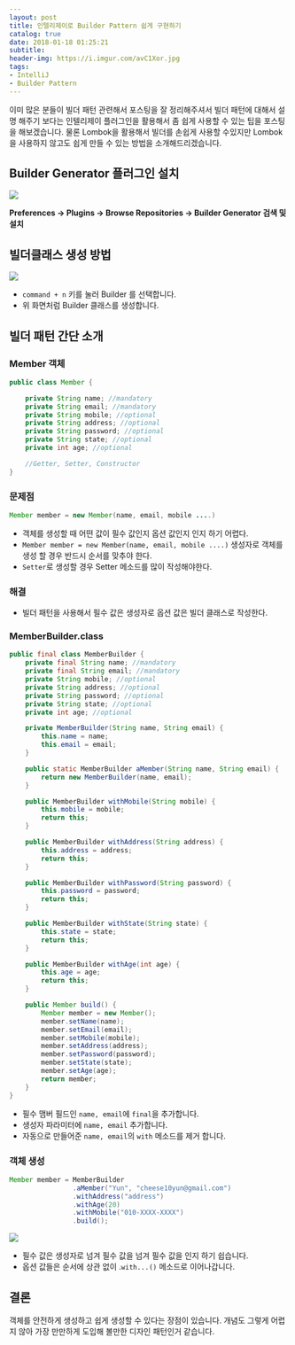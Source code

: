 ```yaml
---
layout: post
title: 인텔리제이로 Builder Pattern 쉽게 구현하기
catalog: true
date: 2018-01-18 01:25:21
subtitle:
header-img: https://i.imgur.com/avC1Xor.jpg
tags:
- IntelliJ
- Builder Pattern
---
```


이미 많은 분들이 빌더 패턴 관련해서 포스팅을 잘 정리해주셔서 빌더 패턴에 대해서 설명 해주기 보다는 인텔리제이 플러그인을 활용해서 좀 쉽게 사용할 수 있는 팁을 포스팅을 해보겠습니다.
물론 Lombok을 활용해서 빌더를 손쉽게 사용할 수있지만 Lombok을 사용하지 않고도 쉽게 만들 수 있는 방법을 소개해드리겠습니다.


## Builder Generator 플러그인 설치
![](https://i.imgur.com/qlSmnIG.png)

**Preferences -> Plugins -> Browse Repositories -> Builder Generator 검색 및 설치**

## 빌더클래스 생성 방법
![](https://i.imgur.com/vj6km1L.gif)

* `command + n` 키를 눌러 Builder 를 선택합니다.
* 위 화면처럼 Builder 클래스를 생성합니다.


## 빌더 패턴 간단 소개

### Member 객체
```java
public class Member {

    private String name; //mandatory
    private String email; //mandatory
    private String mobile; //optional
    private String address; //optional
    private String password; //optional
    private String state; //optional
    private int age; //optional

    //Getter, Setter, Constructor
}
```


### 문제점
```java
Member member = new Member(name, email, mobile ....)
```
* 객체를 생성할 때 어떤 값이 필수 값인지 옵션 값인지 인지 하기 어렵다.
* `Member member = new Member(name, email, mobile ....)` 생성자로 객체를 생성 할 경우 반드시 순서를 맞추야 한다.
* `Setter`로 생성할 경우 Setter 메소드를 많이 작성해야한다.

### 해결
* 빌더 패턴을 사용해서 필수 값은 생성자로 옵션 값은 빌더 클래스로 작성한다.


### MemberBuilder.class

```java
public final class MemberBuilder {
    private final String name; //mandatory
    private final String email; //mandatory
    private String mobile; //optional
    private String address; //optional
    private String password; //optional
    private String state; //optional
    private int age; //optional

    private MemberBuilder(String name, String email) {
        this.name = name;
        this.email = email;
    }

    public static MemberBuilder aMember(String name, String email) {
        return new MemberBuilder(name, email);
    }

    public MemberBuilder withMobile(String mobile) {
        this.mobile = mobile;
        return this;
    }

    public MemberBuilder withAddress(String address) {
        this.address = address;
        return this;
    }

    public MemberBuilder withPassword(String password) {
        this.password = password;
        return this;
    }

    public MemberBuilder withState(String state) {
        this.state = state;
        return this;
    }

    public MemberBuilder withAge(int age) {
        this.age = age;
        return this;
    }

    public Member build() {
        Member member = new Member();
        member.setName(name);
        member.setEmail(email);
        member.setMobile(mobile);
        member.setAddress(address);
        member.setPassword(password);
        member.setState(state);
        member.setAge(age);
        return member;
    }
}
```

* 필수 맴버 필드인 `name, email`에 `final`을 추가합니다.
* 생성자 파라미터에 `name, email` 추가합니다.
* 자동으로 만들어준 `name, email`의 `with` 메소드를 제거 합니다.


### 객체 생성

```java
Member member = MemberBuilder
                .aMember("Yun", "cheese10yun@gmail.com")
                .withAddress("address")
                .withAge(20)
                .withMobile("010-XXXX-XXXX")
                .build();
```

![](https://i.imgur.com/lNLW4dh.png)
* 필수 값은 생성자로 넘겨 필수 값을 넘겨 필수 값을 인지 하기 쉽습니다.
* 옵션 값들은 순서에 상관 없이 .`with...()` 메소드로 이어나갑니다.

## 결론
객체를 안전하게 생성하고 쉽게 생성할 수 있다는 장점이 있습니다. 개념도 그렇게 어렵지 않아 가장 만만하게 도입해 볼만한 디자인 패턴인거 같습니다.























